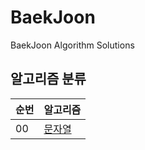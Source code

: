 # BaekJoon
BaekJoon Algorithm Solutions

## 알고리즘 분류
| 순번 | 알고리즘 |
|--|--------------|
| 00 | [문자열](https://github.com/HSungHee/BaekJoon/tree/main/String) |
